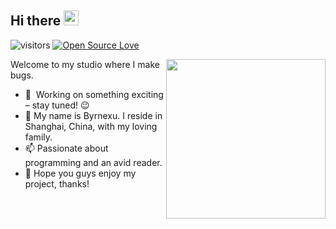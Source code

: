 <h2>Hi there <img src="https://media.giphy.com/media/hvRJCLFzcasrR4ia7z/giphy.gif" height="24" /></h2>

![visitors](https://visitor-badge.laobi.icu/badge?page_id=byrnexu.betterquant)  [![Open Source Love](https://badges.frapsoft.com/os/v1/open-source.svg?v=102)](https://github.com/byrnexu/byrnexu)

<img align='right' src="https://media.giphy.com/media/BemKqR9RDK4V2/giphy.gif" width="255" />

Welcome to my studio where I make bugs.
- 🔭 &nbsp;Working on something exciting – stay tuned! 😉
- 💞️ My name is Byrnexu. I reside in Shanghai, China, with my loving family.
- 📫 Passionate about programming and an avid reader.
- 👀 Hope you guys enjoy my project, thanks!
